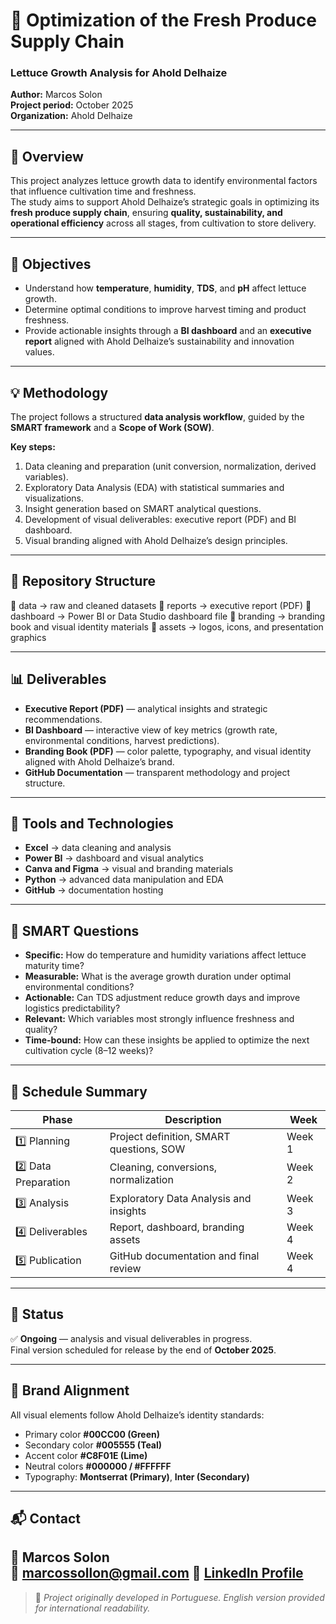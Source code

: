 # 🥬 Optimization of the Fresh Produce Supply Chain  
### Lettuce Growth Analysis for Ahold Delhaize  

**Author:** Marcos Solon  
**Project period:** October 2025  
**Organization:** Ahold Delhaize  

---

## 📖 Overview  
This project analyzes lettuce growth data to identify environmental factors that influence cultivation time and freshness.  
The study aims to support Ahold Delhaize’s strategic goals in optimizing its **fresh produce supply chain**, ensuring **quality, sustainability, and operational efficiency** across all stages, from cultivation to store delivery.  

---

## 🎯 Objectives  
- Understand how **temperature**, **humidity**, **TDS**, and **pH** affect lettuce growth.  
- Determine optimal conditions to improve harvest timing and product freshness.  
- Provide actionable insights through a **BI dashboard** and an **executive report** aligned with Ahold Delhaize’s sustainability and innovation values.  

---

## 💡 Methodology  
The project follows a structured **data analysis workflow**, guided by the **SMART framework** and a **Scope of Work (SOW)**.  

**Key steps:**  
1. Data cleaning and preparation (unit conversion, normalization, derived variables).  
2. Exploratory Data Analysis (EDA) with statistical summaries and visualizations.  
3. Insight generation based on SMART analytical questions.  
4. Development of visual deliverables: executive report (PDF) and BI dashboard.  
5. Visual branding aligned with Ahold Delhaize’s design principles.  

---

## 📂 Repository Structure
📁 data → raw and cleaned datasets
📁 reports → executive report (PDF)
📁 dashboard → Power BI or Data Studio dashboard file
📁 branding → branding book and visual identity materials
📁 assets → logos, icons, and presentation graphics

---

## 📊 Deliverables  
- **Executive Report (PDF)** — analytical insights and strategic recommendations.  
- **BI Dashboard** — interactive view of key metrics (growth rate, environmental conditions, harvest predictions).  
- **Branding Book (PDF)** — color palette, typography, and visual identity aligned with Ahold Delhaize’s brand.  
- **GitHub Documentation** — transparent methodology and project structure.  

---

## 🧰 Tools and Technologies  
- **Excel** → data cleaning and analysis  
- **Power BI** → dashboard and visual analytics  
- **Canva and Figma** → visual and branding materials  
- **Python** → advanced data manipulation and EDA  
- **GitHub** → documentation hosting  

---

## 🧭 SMART Questions  
- **Specific:** How do temperature and humidity variations affect lettuce maturity time?  
- **Measurable:** What is the average growth duration under optimal environmental conditions?  
- **Actionable:** Can TDS adjustment reduce growth days and improve logistics predictability?  
- **Relevant:** Which variables most strongly influence freshness and quality?  
- **Time-bound:** How can these insights be applied to optimize the next cultivation cycle (8–12 weeks)?  

---

## 📅 Schedule Summary  
| Phase | Description | Week |  
|-------|--------------|------|  
| 1️⃣ Planning | Project definition, SMART questions, SOW | Week 1 |  
| 2️⃣ Data Preparation | Cleaning, conversions, normalization | Week 2 |  
| 3️⃣ Analysis | Exploratory Data Analysis and insights | Week 3 |  
| 4️⃣ Deliverables | Report, dashboard, branding assets | Week 4 |  
| 5️⃣ Publication | GitHub documentation and final review | Week 4 |  

---

## 🏁 Status  
✅ **Ongoing** — analysis and visual deliverables in progress.  
Final version scheduled for release by the end of **October 2025**.  

---

## 🌿 Brand Alignment  
All visual elements follow Ahold Delhaize’s identity standards:  
- Primary color **#00CC00 (Green)**  
- Secondary color **#005555 (Teal)**  
- Accent color **#C8F01E (Lime)**  
- Neutral colors **#000000 / #FFFFFF**  
- Typography: **Montserrat (Primary)**, **Inter (Secondary)**  

---

## 📬 Contact  
👤 **Marcos Solon**  
📧 marcossollon@gmail.com 
🔗 [LinkedIn Profile](https://www.linkedin.com/in/marcos-solon-b6027a266/)
---

> 📘 *Project originally developed in Portuguese. English version provided for international readability.*  

